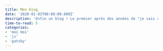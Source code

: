 ```yaml
---
title: Mon blog
date: '2020-01-03T00:00:00.000Z'
description: 'Enfin un blog ! Le premier après des années de "je vais commencer à développer un blog, je finirai demain...", et bien on y est !'
time-to-read: 5
categories: 
- 'moi moi'
- 'js'
- 'gatsby'
---
```


